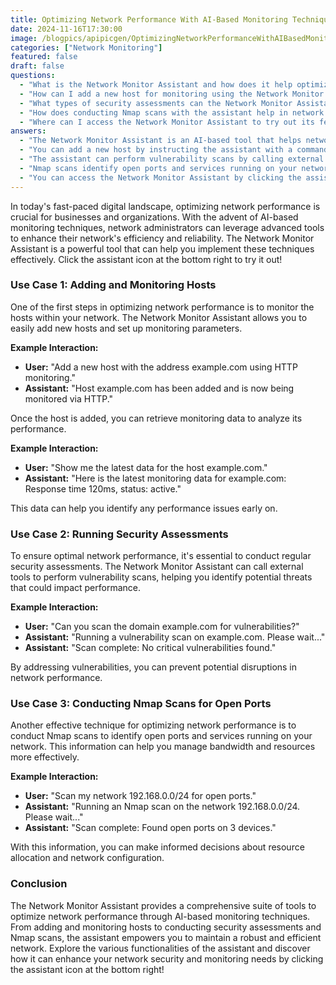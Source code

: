 ```yaml
---
title: Optimizing Network Performance With AI-Based Monitoring Techniques
date: 2024-11-16T17:30:00
image: /blogpics/apipicgen/OptimizingNetworkPerformanceWithAIBasedMonitoringTechniques-DRFQGEQQO7.jpg
categories: ["Network Monitoring"]
featured: false
draft: false
questions:
  - "What is the Network Monitor Assistant and how does it help optimize network performance?"
  - "How can I add a new host for monitoring using the Network Monitor Assistant?"
  - "What types of security assessments can the Network Monitor Assistant perform?"
  - "How does conducting Nmap scans with the assistant help in network optimization?"
  - "Where can I access the Network Monitor Assistant to try out its features?"
answers:
  - "The Network Monitor Assistant is an AI-based tool that helps network administrators enhance network efficiency and reliability by allowing them to add and monitor hosts, run security assessments, and conduct Nmap scans for open ports."
  - "You can add a new host by instructing the assistant with a command like 'Add a new host with the address example.com using HTTP monitoring.' The assistant will then add the host and start monitoring it via the specified protocol."
  - "The assistant can perform vulnerability scans by calling external tools to identify potential security threats on your network, helping you address vulnerabilities that could impact network performance."
  - "Nmap scans identify open ports and services running on your network devices, which helps you manage bandwidth and resources more effectively by making informed decisions about resource allocation and network configuration."
  - "You can access the Network Monitor Assistant by clicking the assistant icon located at the bottom right of the interface or webpage."
---
```

In today's fast-paced digital landscape, optimizing network performance is crucial for businesses and organizations. With the advent of AI-based monitoring techniques, network administrators can leverage advanced tools to enhance their network's efficiency and reliability. The Network Monitor Assistant is a powerful tool that can help you implement these techniques effectively. Click the assistant icon at the bottom right to try it out!

### Use Case 1: Adding and Monitoring Hosts

One of the first steps in optimizing network performance is to monitor the hosts within your network. The Network Monitor Assistant allows you to easily add new hosts and set up monitoring parameters.

**Example Interaction:**

- **User:** "Add a new host with the address example.com using HTTP monitoring."
- **Assistant:** "Host example.com has been added and is now being monitored via HTTP."

Once the host is added, you can retrieve monitoring data to analyze its performance.

**Example Interaction:**

- **User:** "Show me the latest data for the host example.com."
- **Assistant:** "Here is the latest monitoring data for example.com: Response time 120ms, status: active."

This data can help you identify any performance issues early on.

### Use Case 2: Running Security Assessments

To ensure optimal network performance, it's essential to conduct regular security assessments. The Network Monitor Assistant can call external tools to perform vulnerability scans, helping you identify potential threats that could impact performance.

**Example Interaction:**

- **User:** "Can you scan the domain example.com for vulnerabilities?"
- **Assistant:** "Running a vulnerability scan on example.com. Please wait..."
- **Assistant:** "Scan complete: No critical vulnerabilities found."

By addressing vulnerabilities, you can prevent potential disruptions in network performance.

### Use Case 3: Conducting Nmap Scans for Open Ports

Another effective technique for optimizing network performance is to conduct Nmap scans to identify open ports and services running on your network. This information can help you manage bandwidth and resources more effectively.

**Example Interaction:**

- **User:** "Scan my network 192.168.0.0/24 for open ports."
- **Assistant:** "Running an Nmap scan on the network 192.168.0.0/24. Please wait..."
- **Assistant:** "Scan complete: Found open ports on 3 devices."

With this information, you can make informed decisions about resource allocation and network configuration.

### Conclusion

The Network Monitor Assistant provides a comprehensive suite of tools to optimize network performance through AI-based monitoring techniques. From adding and monitoring hosts to conducting security assessments and Nmap scans, the assistant empowers you to maintain a robust and efficient network. Explore the various functionalities of the assistant and discover how it can enhance your network security and monitoring needs by clicking the assistant icon at the bottom right!